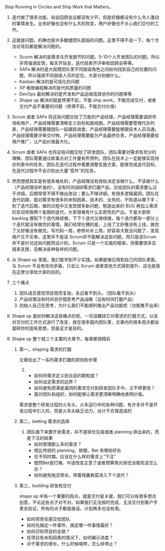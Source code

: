 Stop Running in Circles and Ship Work that Matters。



1. 迭代做了很多功能，站会回顾会议都没有少开，但是好像都没有什么令人激动的事情发生。业务好像也没有什么大的改变，用户好像也不关心我们交付的工作。

2. 这就是问题，的确也是许多敏捷团队面临的问题。这里不得不说一下，每个方法论背后都是解决问题的。

   - Scurm 解决的是需求与开发脱节的问题，5-10个人开发团队的问题。所以非常强调反馈，每天开站会，迭代结束开评审和回顾会等等。
   - SAFe 解决的是大规模团队里不同层级角色之间如何找到自己的位置的问题，所以强调不同层级人员的定位，大家分别做什么。
   - Kanban 解决的是可视化的问题
   - XP 极限编程解决的是代码质量的问题
   - DevOps 最初解决的是开发和产品运维高效协作的问题等等
   - Shape up 解决的就是停滞不前，不能 ship work，不能完成交付，或者交付产品不重要的问题（停滞不前，不能交付价值）

3. Scrum 或者 SAFe 将这些问题交给了万能的产品经理，产品经理需要调研市场和用户，产品经理需要清晰定义目标和路线图，产品经理需要管理代办列表，产品经理需要跟团队一起跟踪进度，产品经理需要能够跟技术人员沟通，产品经理需要评审交付物，产品经理需要能为产品最终负责，产品经理需要给用户推广，让产品价值最大化。

4. Scrum 或者 SAFe 也将这些问题交给了研发团队，团队需要对需求有充分的理解，团队需要通过故事点对工作量有所预判，团队在技术上一定能够实现待办列表中的任务，团队在迭代过程中需要调整实施方案，能够完成迭代目标，在迭代过程中不会识别出大量“意外”的任务。

5. 然而想想其实是有很多难处的，产品经理没有授权决定该做什么，不该做什么（产品经理该听谁的），没有时间调研需求打磨产品，交给团队的需求要么过于详细，后期常常不得不做出改动；要么不够详细，有很多逻辑漏洞。团队在迭代初期，面对需求有很多的未知因素，技术的、业务的，不知道从哪下手；到了迭代后期，做的过程中又发现很多新问题，制造出来的 BUG 再加上需求的变动导致两个星期的迭代，大家很难有什么实质性的产出。于是大家把 backlog 挪到下个迭代继续做，下下个迭代又继续做，每个迭代都有一部分上个迭代就没有做完的事情。我们经常吐槽的是，上线了又好像没有上线，做完了又好像没有做完。写代码一周，修修补补三周，好容易大致没问题了，发现用户又不买单。这里并不是说 Scrum并不能解决这些问题，而只是说Scrum并不是针对这些问题而设计的。Scrum 只是一个实施的框架，但需要很多实践来支撑，去解决各种各样的问题。

6. 从 Shape up 里面，我们能学到不少实践。如果能够应用到自己的团队里面，与 Scrum 不会有任何矛盾，只会让 Scrum 或者其他方式得到提升，这也是我在这里分享给大家的目的。

7. 三个痛点

   1. 团队成员感觉项目周而复始，永远看不到头。（团队看不到头）
   2. 产品经理没有时间去仔细思考产品战略（没有时间打磨产品）
   3. 创始人自己在思考，为什么我们不能顺利推出产品功能呢（功能推不出来）

8. Shape up 是如何解决这些痛点的呢，一句话概括它对需求的打磨方式，以及对交付的工作方式进行了改变，放在很多国内团队里，文章内的很多观点都会震碎你的固有思想，但是这才是目的。

9. Shape up 整个就三个主要的大章节，每章都很精彩

   1. 第一，shaping 需求的打磨

      文章给出了一系列需求打磨的原则和步骤

      1. - 如何将需求定义到合适的颗粒度？
         - 如何设定需求的边界？
         - 如何避免把满是漏洞的需求交付到研发团队手中，又不停更改？
         - 面对团队和组织，如何能够让需求更清晰明确地表明价值。

      需求是整个研发过程的火车头，火车运行中的各种问题，有许多并不是开发过程中引入的，而是火车头缺乏动力，设计不合理造成的

   1. 第二，betting 需求的选择

      1. 团队接下来要开发需求，并不是排优先级或者 planning 排出来的，而是下注的结果
         - 如何管理那么多的需求？
         - 相比传统的 planning，排期，Bet 有哪些好处
         - 在不同时期，应该在什么样的需求上“下注”
         - 既然Bet是打赌，中途改变主意了或者预算用光却还没做完该怎么办？
         - 如何避免拖泥带水，带着残羹剩菜进入下个迭代？

   2. 第三，building 研发和交付

      shape up 中有一个重要的观点，就是交付是关键，我们可以有很多想法创意，不论这些点子对不对。如果我们无法按时完成，无法交付到客户手里去验证，所有的点子都是废话，计划再多也没有用。

      - 如何把责任感交给团队
      - 如何先搞定一件事件，搞定哪一件事情最好？
      - 如何识别项目的全貌？
      - 在项目有未知因素的情况下，如何展示进度？
      - 对于需求的增长，什么时候喊停，怎么样停止？

